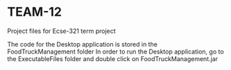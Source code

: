 # TEAM-12
Project files for Ecse-321 term project

The code for the Desktop application is stored in the FoodTruckManagement folder
In order to run the Desktop application, go to the ExecutableFiles folder and double click on FoodTruckManagement.jar
